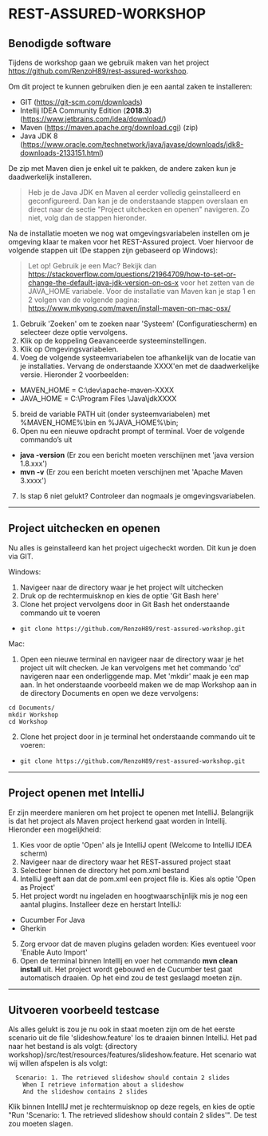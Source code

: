 # REST-ASSURED-WORKSHOP

## Benodigde software

Tijdens de workshop gaan we gebruik maken van het project https://github.com/RenzoH89/rest-assured-workshop.

Om dit project te kunnen gebruiken dien je een aantal zaken te installeren:

*	GIT (https://git-scm.com/downloads)
*	Intellij IDEA Community Edition (**2018.3**) (https://www.jetbrains.com/idea/download/)
*	Maven (https://maven.apache.org/download.cgi) (zip) 
*	Java JDK 8 (https://www.oracle.com/technetwork/java/javase/downloads/jdk8-downloads-2133151.html)

De zip met Maven dien je enkel uit te pakken, de andere zaken kun je daadwerkelijk installeren.

> Heb je de Java JDK en Maven al eerder volledig geinstalleerd en geconfigureerd. Dan kan je de onderstaande stappen overslaan en direct naar de sectie "Project uitchecken en openen" navigeren. Zo niet, volg dan de stappen hieronder.

Na de installatie moeten we nog wat omgevingsvariabelen instellen om je omgeving klaar te maken voor het REST-Assured project. Voer hiervoor de volgende stappen uit (De stappen zijn gebaseerd op Windows):

> Let op! Gebruik je een Mac? Bekijk dan https://stackoverflow.com/questions/21964709/how-to-set-or-change-the-default-java-jdk-version-on-os-x voor het zetten van de JAVA_HOME variabele. Voor de installatie van Maven kan je stap 1 en 2 volgen van de volgende pagina: https://www.mkyong.com/maven/install-maven-on-mac-osx/

1.	Gebruik 'Zoeken' om te zoeken naar 'Systeem' (Configuratiescherm) en selecteer deze optie vervolgens.
2.	Klik op de koppeling Geavanceerde systeeminstellingen.
3.	Klik op Omgevingsvariabelen.
4.	Voeg de volgende systeemvariabelen toe afhankelijk van de locatie van je installaties. Vervang de onderstaande XXXX'en met de daadwerkelijke versie. Hieronder 2 voorbeelden:
  * MAVEN_HOME = C:\dev\apache-maven-XXXX
  * JAVA_HOME =  C:\Program Files \Java\jdkXXXX
5.	breid de variable PATH uit (onder systeemvariabelen) met %MAVEN_HOME%\bin en %JAVA_HOME%\bin;
6.	Open nu een nieuwe opdracht prompt of terminal. Voer de volgende commando’s uit
  * **java -version** (Er zou een bericht moeten verschijnen met 'java version 1.8.xxx')
  * **mvn -v** (Er zou een bericht moeten verschijnen met 'Apache Maven 3.xxxx')
7. Is stap 6 niet gelukt? Controleer dan nogmaals je omgevingsvariabelen.

---

## Project uitchecken en openen
Nu alles is geinstalleerd kan het project uigecheckt worden. Dit kun je doen via GIT.

Windows:
1. Navigeer naar de directory waar je het project wilt uitchecken
2. Druk op de rechtermuisknop en kies de optie 'Git Bash here' 
2. Clone het project vervolgens door in Git Bash het onderstaande commando uit te voeren
* ``` git clone https://github.com/RenzoH89/rest-assured-workshop.git ``` 
  
Mac:
1. Open een nieuwe terminal en navigeer naar de directory waar je het project uit wilt checken. 
Je kan vervolgens met het commando 'cd' navigeren naar een onderliggende map. Met 'mkdir' maak je een map aan. In het onderstaande voorbeeld maken we de map Workshop aan in de directory Documents en open we deze vervolgens:

```
cd Documents/
mkdir Workshop
cd Workshop
```

2. Clone het project door in je terminal het onderstaande commando uit te voeren:
* ``` git clone https://github.com/RenzoH89/rest-assured-workshop.git ```   
 ---
 
## Project openen met IntelliJ
Er zijn meerdere manieren om het project te openen met IntelliJ. Belangrijk is dat het project als Maven project herkend gaat worden in Intellij. Hieronder een mogelijkheid:

1. Kies voor de optie 'Open' als je IntelliJ opent (Welcome to IntelliJ IDEA scherm)
2. Navigeer naar de directory waar het REST-assured project staat
3. Selecteer binnen de directory het pom.xml bestand
4. IntelliJ geeft aan dat de pom.xml een project file is. Kies als optie 'Open as Project'
5. Het project wordt nu ingeladen en hoogtwaarschijnlijk mis je nog een aantal plugins. Installeer deze en herstart IntelliJ:
  * Cucumber For Java
  * Gherkin
5. Zorg ervoor dat de maven plugins geladen worden: Kies eventueel voor 'Enable Auto Import'  
6. Open de terminal binnen IntellIj en voer het commando **mvn clean install** uit. Het project wordt gebouwd en de Cucumber test gaat automatisch draaien. Op het eind zou de test geslaagd moeten zijn.

---

## Uitvoeren voorbeeld testcase
Als alles gelukt is zou je nu ook in staat moeten zijn om de het eerste scenario uit de file 'slideshow.feature' los te draaien binnen IntelliJ.
Het pad naar het bestand is als volgt: {directory workshop}/src/test/resources/features/slideshow.feature. Het scenario wat wij willen afspelen is als volgt:

```
  Scenario: 1. The retrieved slideshow should contain 2 slides
    When I retrieve information about a slideshow
    And the slideshow contains 2 slides
```

Klik binnen IntellIJ met je rechtermuisknop op deze regels, en kies de optie "Run 'Scenario: 1. The retrieved slideshow should contain 2 slides'". De test zou moeten slagen.
  




  
